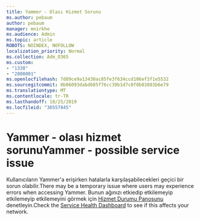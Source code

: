 ```yaml
---
title: Yammer - Olası Hizmet Sorunu
ms.author: pebaum
author: pebaum
manager: mnirkhe
ms.audience: Admin
ms.topic: article
ROBOTS: NOINDEX, NOFOLLOW
localization_priority: Normal
ms.collection: Adm_O365
ms.custom:
- "1338"
- "2800001"
ms.openlocfilehash: 7d89ce9a13430ac85fe3f634ccd106ef3f1e5532
ms.sourcegitcommit: 0b06093dabd685f76cc39b1d7c0f8b03883b6e79
ms.translationtype: MT
ms.contentlocale: tr-TR
ms.lasthandoff: 10/25/2019
ms.locfileid: "36557845"
---
```

# <a name="yammer---possible-service-issue"></a><span data-ttu-id="6dafc-102">Yammer - olası hizmet sorunu</span><span class="sxs-lookup"><span data-stu-id="6dafc-102">Yammer - possible service issue</span></span>

<span data-ttu-id="6dafc-103">Kullanıcıların Yammer'a erişirken hatalarla karşılaşabilecekleri geçici bir sorun olabilir.</span><span class="sxs-lookup"><span data-stu-id="6dafc-103">There may be a temporary issue where users may experience errors when accessing Yammer.</span></span> <span data-ttu-id="6dafc-104">Bunun ağınızı etkiedip etkilemeyip etkilemeyip etkilemeyini görmek için [Hizmet Durumu Panosunu](https://admin.microsoft.com/AdminPortal/Home#/servicehealth) denetleyin.</span><span class="sxs-lookup"><span data-stu-id="6dafc-104">Check the [Service Health Dashboard](https://admin.microsoft.com/AdminPortal/Home#/servicehealth) to see if this affects your network.</span></span>
